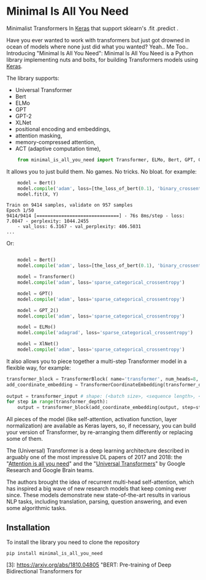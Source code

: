 
Minimal Is All You Need
=================

Minimalist Transformers In [Keras](http://keras.io) that support sklearn's .fit .predict .


Have you ever wanted to work with transformers but just got drowned in ocean of models where none just did what you wanted?
Yeah.. Me Too..
Introducing "Minimal Is All You Need": Minimal Is All You Need is a Python library implementing nuts and bolts, for building Transformers models using [Keras](http://keras.io).

The library supports:
* Universal Transformer
* Bert
* ELMo
* GPT
* GPT-2
* XLNet
* positional encoding and embeddings,
* attention masking,
* memory-compressed attention,
* ACT (adaptive computation time),

```python
    from minimal_is_all_you_need import Transformer, ELMo, Bert, GPT, GPT_2, XLNet
```

It allows you to just build them. No games. No tricks. No bloat.
for example:

```python
    model = Bert()
    model.compile('adam', loss=[the_loss_of_bert(0.1), 'binary_crossentropy'])
    model.fit(X, Y)
```

    Train on 9414 samples, validate on 957 samples
    Epoch 1/50
    9414/9414 [==============================] - 76s 8ms/step - loss: 7.0847 - perplexity: 1044.2455
        - val_loss: 6.3167 - val_perplexity: 406.5031
    ...

Or:

```python

    model = Bert()
    model.compile('adam', loss=[the_loss_of_bert(0.1), 'binary_crossentropy'])

    model = Transformer()
    model.compile('adam', loss='sparse_categorical_crossentropy')

    model = GPT()
    model.compile('adam', loss='sparse_categorical_crossentropy')

    model = GPT_2()
    model.compile('adam', loss='sparse_categorical_crossentropy')

    model = ELMo()
    model.compile('adagrad', loss='sparse_categorical_crossentropy')

    model = XlNet()
    model.compile('adam', loss='sparse_categorical_crossentropy')

```

It also allows you to piece together a multi-step Transformer model
in a flexible way, for example:

```python
transformer_block = TransformerBlock( name='transformer', num_heads=8, residual_dropout=0.1, attention_dropout=0.1, use_masking=True)
add_coordinate_embedding = TransformerCoordinateEmbedding(transformer_depth, name='coordinate_embedding')
    
output = transformer_input # shape: (<batch size>, <sequence length>, <input size>)
for step in range(transformer_depth):
    output = transformer_block(add_coordinate_embedding(output, step=step))
```


All pieces of the model (like self-attention, activation function, layer normalization) are available as Keras layers, so, if necessary,
you can build your version of Transformer, by re-arranging them differently or replacing some of them.

The (Universal) Transformer is a deep learning architecture described in arguably one of the most impressive DL papers of 2017 and 2018:
the "[Attention is all you need][1]" and the "[Universal Transformers][2]"
by Google Research and Google Brain teams.

The authors brought the idea of recurrent multi-head self-attention,
which has inspired a big wave of new research models that keep coming ever since.
These models demonstrate new state-of-the-art results in various NLP tasks,
including translation, parsing, question answering, and even some algorithmic tasks.

Installation
------------
To install the library you need to clone the repository

    pip install minimal_is_all_you_need


[1]: https://arxiv.org/abs/1706.03762 "Attention Is All You Need"
[2]: https://arxiv.org/abs/1807.03819 "Universal Transformers"
[3]: https://arxiv.org/abs/1810.04805 "BERT: Pre-training of Deep Bidirectional Transformers for
